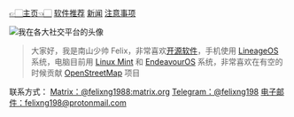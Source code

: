 [👉🏻主页👈🏻](./)      [软件推荐](./software)      [新闻](./news)      [注意事项](./notes)

![我在各大社交平台的头像](https://mirror.ghproxy.com/https://raw.githubusercontent.com/felixng1988/felixng1988.github.io/main/%E5%8D%97%E5%B1%B1%E5%B0%91%E5%B8%85Felix.jpg)
> 大家好，我是南山少帅 Felix，非常喜欢[开源软件](https://zh.m.wikipedia.org/wiki/%E5%BC%80%E6%BA%90%E8%BD%AF%E4%BB%B6)，手机使用 [LineageOS](https://lineageos.org/) 系统，电脑目前用 [Linux Mint](https://linuxmint.com) 和 [EndeavourOS](https://endeavouros.com/) 系统，非常喜欢在有空的时候贡献 [OpenStreetMap](https://www.openstreetmap.org/about) 项目

联系方式：
[Matrix：@felixng1988:matrix.org](https://matrix.to/#/@felixng1988:matrix.org)
[Telegram：@felixng198](https://t.me/felixng198/)
[电子邮件：felixng198@protonmail.com](mailto:felixng198@protonmail.com)